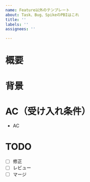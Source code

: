 ```yaml
---
name: Feature以外のテンプレート
about: Task、Bug、SpikeのPBIはこれ
title: ''
labels: ''
assignees: ''

---
```


# 概要

# 背景

# AC（受け入れ条件）
- AC
<!-- ## 例外処理
バリデーションに失敗した場合、デフォルトの挙動などがある場合は書きましょう
-->

# TODO
- [ ] 修正
- [ ] レビュー
- [ ] マージ
